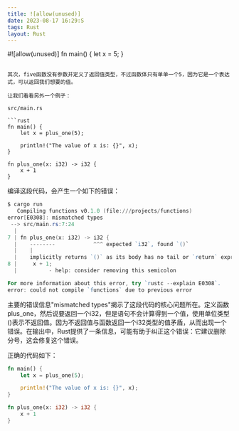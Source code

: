 ```yaml
---
title: ![allow(unused)]
date: 2023-08-17 16:29:S
tags: Rust
layout: Rust
---
```

#![allow(unused)]
fn main() {
let x = 5;
}
```

其次，five函数没有参数并定义了返回值类型，不过函数体只有单单一个5，因为它是一个表达式，可以返回我们想要的值。

让我们看看另外一个例子：

src/main.rs

```rust
fn main() {
    let x = plus_one(5);

    println!("The value of x is: {}", x);
}

fn plus_one(x: i32) -> i32 {
    x + 1
}
```

编译这段代码，会产生一个如下的错误：

```powershell
$ cargo run
   Compiling functions v0.1.0 (file:///projects/functions)
error[E0308]: mismatched types
 --> src/main.rs:7:24
  |
7 | fn plus_one(x: i32) -> i32 {
  |    --------            ^^^ expected `i32`, found `()`
  |    |
  |    implicitly returns `()` as its body has no tail or `return` expression
8 |     x + 1;
  |          - help: consider removing this semicolon

For more information about this error, try `rustc --explain E0308`.
error: could not compile `functions` due to previous error
```

主要的错误信息"mismatched types"揭示了这段代码的核心问题所在。定义函数plus_one，然后说要返回一个i32，但是语句不会计算得到一个值，使用单位类型()表示不返回值。因为不返回值与函数返回一个i32类型的值矛盾，从而出现一个错误。在输出中，Rust提供了一条信息，可能有助于纠正这个错误：它建议删除分号，这会修复这个错误。

正确的代码如下：

```rust
fn main() {
    let x = plus_one(5);

    println!("The value of x is: {}", x);
}

fn plus_one(x: i32) -> i32 {
    x + 1
}
```

